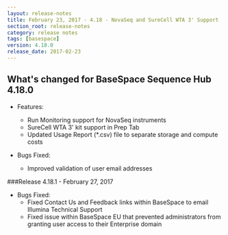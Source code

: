 ```yaml
---
layout: release-notes
title: February 23, 2017 - 4.18 - NovaSeq and SureCell WTA 3' Support
section_root: release-notes
category: release notes
tags: [basespace]
version: 4.18.0
release_date: 2017-02-23
---
```


## What's changed for BaseSpace Sequence Hub 4.18.0

- Features:
	- Run Monitoring support for NovaSeq instruments  
	- SureCell WTA 3' kit support in Prep Tab
	- Updated Usage Report (*.csv) file to separate storage and compute costs

- Bugs Fixed:
	- Improved validation of user email addresses
	
###Release 4.18.1 - February 27, 2017
- Bugs Fixed:
	- Fixed Contact Us and Feedback links within BaseSpace to email Illumina Technical Support
	- Fixed issue within BaseSpace EU that prevented administrators from granting user access to their Enterprise domain
